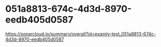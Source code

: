 # 051a8813-674c-4d3d-8970-eedb405d0587
https://sonarcloud.io/summary/overall?id=examly-test_051a8813-674c-4d3d-8970-eedb405d0587
